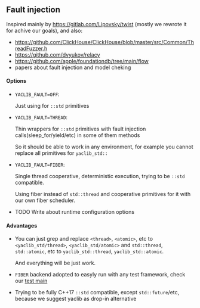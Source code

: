 ## Fault injection

Inspired mainly by https://gitlab.com/Lipovsky/twist (mostly we rewrote it for achive our goals), and also: 
* https://github.com/ClickHouse/ClickHouse/blob/master/src/Common/ThreadFuzzer.h
* https://github.com/dvyukov/relacy
* https://github.com/apple/foundationdb/tree/main/flow
* papers about fault injection and model cheking

#### Options

* `YACLIB_FAULT=OFF`: 
  
  Just using for `::std` primitives

* `YACLIB_FAULT=THREAD`: 

  Thin wrappers for `::std` primitives with fault injection calls(sleep_for/yield/etc) in some of them methods

  So it should be able to work in any environment, for example you cannot replace all primitives for `yaclib_std::`

* `YACLIB_FAULT=FIBER`: 

  Single thread cooperative, deterministic execution, trying to be `::std` compatible.

  Using fiber instead of `std::thread` and cooperative primitives for it with our own fiber scheduler.

* TODO Write about runtime configuration options


#### Advantages

* You can just grep and replace 
`<thread>`, `<atomic>`, etc to `<yaclib_std/thread>`, `<yaclib_std/atomic>` and 
`std::thread`, `std::atomic`, etc to `yaclib_std::thread`, `yaclib_std::atomic`.

  And everything will be just work.

* `FIBER` backend adopted to easyly run with any test framework, check our [test main](https://github.com/YACLib/YACLib/blob/main/test/test.cpp)

* Trying to be fully C++17 `::std` compatible, except `std::future`/etc, because we suggest yaclib as drop-in alternative


